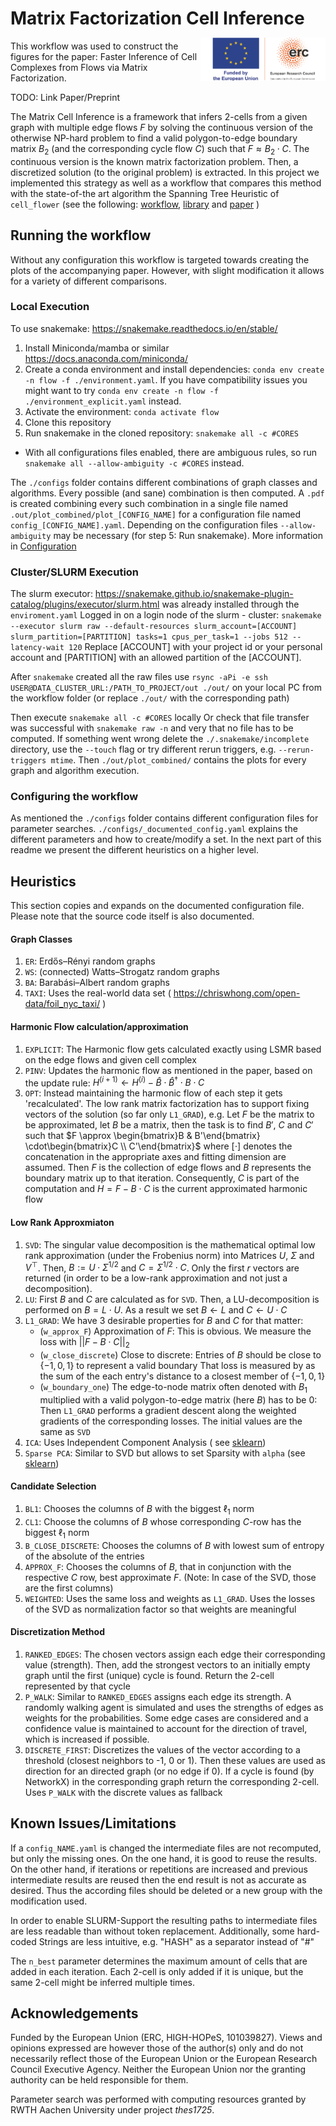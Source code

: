 # Matrix Factorization Cell Inference

<img align="right" width="200" style="margin-top:-5px" src="src/LOGO_ERC-FLAG_FP.png">

This workflow was used to construct the figures for the paper: Faster Inference of Cell Complexes from Flows via
Matrix Factorization.

TODO: Link Paper/Preprint

The Matrix Cell Inference is a framework that infers 2-cells from a given graph with multiple edge flows $F$
by solving the continuous version of the otherwise NP-hard problem to find a valid polygon-to-edge boundary matrix $B_2$
(and the corresponding cycle flow $C$) such that $F \approx B_2 \cdot C$.
The continuous version is the known matrix factorization problem.
Then, a discretized solution (to the original problem) is extracted.
In this project we implemented this strategy as well as a workflow that compares this method with the state-of-the art algorithm
the Spanning Tree Heuristic of `cell_flower`
(see the following:
[workflow](https://github.com/josefhoppe/edge-flow-cell-complexes),
[library](https://github.com/josefhoppe/cell-flower) and
[paper](https://proceedings.mlr.press/v231/hoppe24a.html)
)

## Running the workflow

Without any configuration this workflow is targeted towards creating the plots of the accompanying paper.
However, with slight modification it allows for a variety of different comparisons.

### Local Execution

To use snakemake: <https://snakemake.readthedocs.io/en/stable/>

1. Install Miniconda/mamba or similar <https://docs.anaconda.com/miniconda/>
2. Create a conda environment and install dependencies: `conda env create -n flow -f ./environment.yaml`.
   If you have compatibility issues you might want to try `conda env create -n flow -f ./environment_explicit.yaml` instead.
3. Activate the environment: `conda activate flow`
4. Clone this repository
5. Run snakemake in the cloned repository: `snakemake all -c #CORES`
  - With all configurations files enabled, there are ambiguous rules, so run `snakemake all --allow-ambiguity -c #CORES` instead.

The `./configs` folder contains different combinations of graph classes and algorithms.
Every possible (and sane) combination is then computed.
A `.pdf` is created combining every such combination in a single file named `.out/plot_combined/plot_[CONFIG_NAME]`
for a configuration file named `config_[CONFIG_NAME].yaml`.
Depending on the configuration files `--allow-ambiguity` may be necessary (for step 5: Run snakemake).
More information in [Configuration](#configuring-the-workflow)

### Cluster/SLURM Execution

The slurm executor: <https://snakemake.github.io/snakemake-plugin-catalog/plugins/executor/slurm.html>
was already installed through the `enviroment.yaml`
Logged in on a login node of the slurm - cluster:
`snakemake --executor slurm raw --default-resources slurm_account=[ACCOUNT] slurm_partition=[PARTITION] tasks=1 cpus_per_task=1 --jobs 512 --latency-wait 120`
Replace [ACCOUNT] with your project id or your personal account and [PARTITION] with an allowed partition of the [ACCOUNT].

After `snakemake` created all the raw files use
`rsync -aPi -e ssh USER@DATA_CLUSTER_URL:/PATH_TO_PROJECT/out ./out/`
on your local PC from the workflow folder (or replace `./out/` with the corresponding path)

Then execute `snakemake all -c #CORES` locally
Or check that file transfer was successful with
`snakemake raw -n`
and very that no file has to be computed.
If something went wrong delete the `./.snakemake/incomplete`
directory, use the `--touch` flag or try different rerun triggers, e.g. `--rerun-triggers mtime`.
Then `./out/plot_combined/` contains the plots for every graph and algorithm execution.

### Configuring the workflow

As mentioned the `./configs` folder contains different configuration files for parameter searches.
`./configs/_documented_config.yaml` explains the different parameters and how to create/modify a set.
In the next part of this readme we present the different heuristics on a higher level.

## Heuristics

This section copies and expands on the documented configuration file.
Please note that the source code itself is also documented.

#### Graph Classes

1. `ER`: Erdős–Rényi random graphs
2. `WS`: (connected) Watts–Strogatz random graphs
3. `BA`: Barabási–Albert random graphs
4. `TAXI`: Uses the real-world data set ( <https://chriswhong.com/open-data/foil_nyc_taxi/> )

#### Harmonic Flow calculation/approximation

1. `EXPLICIT`: The Harmonic flow gets calculated exactly using LSMR based on the edge flows and given cell complex
2. `PINV`: Updates the harmonic flow as mentioned in the paper, based on the update rule:
   $H^{(i+1)} \gets H^{(i)} - \hat{B} \cdot \hat{B}^\dagger \cdot B \cdot C$
3. `OPT`: Instead maintaining the harmonic flow of each step it gets 'recalculated'.
   The low rank matrix factorization has to support fixing vectors of the solution (so far only `L1_GRAD`),
   e.g. Let $F$ be the matrix to be approximated, let $B$ be a matrix, then the task is to find $B'$, $C$ and $C'$
   such that $F \approx \begin{bmatrix}B & B'\end{bmatrix} \cdot\begin{bmatrix}C \\ C'\end{bmatrix}$ where $[ \cdot ]$ denotes the concatenation in the appropriate axes
   and fitting dimension are assumed.
   Then $F$ is the collection of edge flows and $B$ represents the boundary matrix up to that iteration.
   Consequently, $C$ is part of the computation and $H = F - B \cdot C$ is the current approximated harmonic flow

#### Low Rank Approxmiaton

1. `SVD`: The singular value decomposition is the mathematical optimal low rank approximation (under the Frobenius norm)
   into Matrices $U$, $\Sigma$ and $V^\top$.
   Then, $B := U \cdot \Sigma^{1/2}$ and $C = \Sigma^{1/2} \cdot C$.
   Only the first $r$ vectors are returned (in order to be a low-rank approximation and not just a decomposition).
2. `LU`: First $B$ and $C$ are calculated as for `SVD`. Then, a LU-decomposition is performed on $B = L \cdot U$.
   As a result we set $B \gets L$ and $C \gets U \cdot C$
3. `L1_GRAD`: We have 3 desirable properties for $B$ and $C$ for that matter:
   - (`w_approx_F`) Approximation of $F$: This is obvious. We measure the loss with $||F - B \cdot C||_2$
   - (`w_close_discrete`) Close to discrete: Entries of $B$ should be close to $\{-1, 0, 1\}$ to represent a valid boundary
     That loss is measured by as the sum of the each entry's distance to a closest member of $\{-1, 0, 1\}$
   - (`w_boundary_one`) The edge-to-node matrix often denoted with $B_1$ multiplied with a valid polygon-to-edge matrix (here $B$) has to be 0:
     Then `L1_GRAD` performs a gradient descent along the weighted gradients of the corresponding losses.
     The initial values are the same as `SVD`
4. `ICA`: Uses Independent Component Analysis ( see [sklearn](https://scikit-learn.org/stable/modules/generated/sklearn.decomposition.FastICA))
5. `Sparse PCA`: Similar to SVD but allows to set Sparsity with `alpha` (see [sklearn](https://scikit-learn.org/stable/modules/generated/sklearn.decomposition.SparsePCA.html))

#### Candidate Selection

1. `BL1`: Chooses the columns of $B$ with the biggest $\ell_1$ norm
2. `CL1`: Choose the columns of $B$ whose corresponding $C$-row has the biggest $\ell_1$ norm
3. `B_CLOSE_DISCRETE`: Chooses the columns of $B$ with lowest sum of entropy of the absolute of the entries
4. `APPROX_F`: Chooses the columns of $B$, that in conjunction with the respective $C$ row, best approximate $F$.
   (Note: In case of the SVD, those are the first columns)
5. `WEIGHTED`: Uses the same loss and weights as `L1_GRAD`.
   Uses the losses of the SVD as normalization factor so that weights are meaningful

#### Discretization Method

1. `RANKED_EDGES`: The chosen vectors assign each edge their corresponding value (strength).
   Then, add the strongest vectors to an initially empty graph until the first (unique) cycle is found.
   Return the 2-cell represented by that cycle
2. `P_WALK`: Similar to `RANKED_EDGES` assigns each edge its strength. A randomly walking agent is simulated and uses the
   strengths of edges as weights for the probabilities. Some edge cases are considered and a confidence value is maintained
   to account for the direction of travel, which is increased if possible.
3. `DISCRETE_FIRST`: Discretizes the values of the vector according to a threshold (closest neighbors to -1, 0 or 1).
   Then these values are used as direction for an directed graph (or no edge if 0).
   If a cycle is found (by NetworkX) in the corresponding graph return the corresponding 2-cell.
   Uses `P_WALK` with the discrete values as fallback

## Known Issues/Limitations

If a `config_NAME.yaml` is changed the intermediate files are not recomputed, but only the missing ones.
On the one hand, it is good to reuse the results.
On the other hand, if iterations or repetitions are increased and previous intermediate results are reused
then the end result is not as accurate as desired.
Thus the according files should be deleted or a new group with the modification used.

In order to enable SLURM-Support the resulting paths to intermediate files are less readable than without token replacement.
Additionally, some hard-coded Strings are less intuitive, e.g. "HASH" as a separator instead of "#"

The `n_best` parameter determines the maximum amount of cells that are added in each iteration.
Each 2-cell is only added if it is unique, but the same 2-cell might be inferred multiple times.

## Acknowledgements

Funded by the European Union (ERC, HIGH-HOPeS, 101039827). Views and opinions expressed are however those of the author(s) only and do not necessarily reflect those of the European Union or the European Research Council Executive Agency. Neither the European Union nor the granting authority can be held responsible for them.

Parameter search was performed with computing resources granted by RWTH Aachen University under project *thes1725*.
